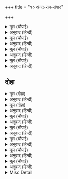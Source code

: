 +++
title = "१० अंगद-राम-संवाद"

+++


<details><summary>मूल (चौपाई)</summary>

इहाँ राम अंगदहि बोलावा।  
आइ चरन पंकज सिरु नावा॥  
अति आदर समीप बैठारी।  
बोले बिहँसि कृपाल खरारी॥
</details>

<details><summary>अनुवाद (हिन्दी)</summary>

यहाँ (सुबेल पर्वतपर) श्रीरामजीने अंगदको बुलाया। उन्होंने आकर चरण-कमलोंमें सिर नवाया। बड़े आदरसे उन्हें पास बैठाकर खरके शत्रु कृपालु श्रीरामजी हँसकर बोले॥ २॥
</details>

<details><summary>मूल (चौपाई)</summary>

बालितनय कौतुक अति मोही।  
तात सत्य कहु पूछउँ तोही॥  
रावनु जातुधान कुल टीका।  
भुज बल अतुल जासु जग लीका॥
</details>

<details><summary>अनुवाद (हिन्दी)</summary>

हे बालिके पुत्र! मुझे बड़ा कौतूहल है। हे तात! इसीसे मैं तुमसे पूछता हूँ, सत्य कहना। जो रावण राक्षसोंके कुलका तिलक है और जिसके अतुलनीय बाहुबलकी जगत् भरमें धाक है,॥ ३॥
</details>

<details><summary>मूल (चौपाई)</summary>

तासु मुकुट तुम्ह चारि चलाए।  
कहहु तात कवनी बिधि पाए॥  
सुनु सर्बग्य प्रनत सुखकारी।  
मुकुट न होहिं भूप गुन चारी॥
</details>

<details><summary>अनुवाद (हिन्दी)</summary>

उसके चार मुकुट तुमने फेंके। हे तात! बताओ, तुमने उनको किस प्रकारसे पाया! (अंगदने कहा) हे सर्वज्ञ! हे शरणागतको सुख देनेवाले! सुनिये। वे मुकुट नहीं हैं। वे तो राजाके चार गुण हैं॥ ४॥
</details>

<details><summary>मूल (चौपाई)</summary>

साम दान अरु दंड बिभेदा।  
नृप उर बसहिं नाथ कह बेदा॥  
नीति धर्म के चरन सुहाए।  
अस जियँ जानि नाथ पहिं आए॥
</details>

<details><summary>अनुवाद (हिन्दी)</summary>

हे नाथ! वेद कहते हैं कि साम, दान, दण्ड और भेद—ये चारों राजाके हृदयमें बसते हैं। ये नीति-धर्मके चार सुन्दर चरण हैं। (किन्तु रावणमें धर्मका अभाव है) ऐसा जीमें जानकर ये नाथके पास आ गये हैं॥ ५॥
</details>

## दोहा


<details><summary>मूल (दोहा)</summary>

धर्महीन प्रभु पद बिमुख काल बिबस दससीस।  
तेहि परिहरि गुन आए सुनहु कोसलाधीस॥ ३८(क)॥
</details>

<details><summary>अनुवाद (हिन्दी)</summary>

दशशीश रावण धर्महीन, प्रभुके पदसे विमुख और कालके वशमें है। इसलिये हे कोसलराज! सुनिये, वे गुण रावणको छोड़कर आपके पास आ गये हैं॥ ३८(क)॥
</details>

<details><summary>मूल (दोहा)</summary>

परम चतुरता श्रवन सुनि बिहँसे रामु उदार।  
समाचार पुनि सब कहे गढ़ के बालिकुमार॥ ३८(ख)॥
</details>

<details><summary>अनुवाद (हिन्दी)</summary>

अंगदकी परम चतुरता (पूर्ण उक्ति) कानोंसे सुनकर उदार श्रीरामचन्द्रजी हँसने लगे। फिर बालिपुत्रने किलेके (लङ्काके) सब समाचार कहे॥ ३८(ख)॥
</details>

<details><summary>मूल (चौपाई)</summary>

रिपु के समाचार जब पाए।  
राम सचिव सब निकट बोलाए॥  
लंका बाँके चारि दुआरा।  
केहि बिधि लागिअ करहु बिचारा॥
</details>

<details><summary>अनुवाद (हिन्दी)</summary>

जब शत्रुके समाचार प्राप्त हो गये, तब श्रीरामचन्द्रजीने सब मन्त्रियोंको पास बुलाया (और कहा—) लङ्काके चार बड़े विकट दरवाजे हैं। उनपर किस तरह आक्रमण किया जाय, इसपर विचार करो॥ १॥
</details>

<details><summary>मूल (चौपाई)</summary>

तब कपीस रिच्छेस बिभीषन।  
सुमिरि हृदयँ दिनकर कुल भूषन॥  
करि बिचार तिन्ह मंत्र दृढ़ावा।  
चारि अनी कपि कटकु बनावा॥
</details>

<details><summary>अनुवाद (हिन्दी)</summary>

तब वानरराज सुग्रीव, ऋक्षपति जाम्बवान् और विभीषणने हृदयमें सूर्यकुलके भूषण श्रीरघुनाथजीका स्मरण किया और विचार करके उन्होंने कर्तव्य निश्चित किया। वानरोंकी सेनाके चार दल बनाये॥ २॥
</details>

<details><summary>मूल (चौपाई)</summary>

जथाजोग सेनापति कीन्हे।  
जूथप सकल बोलि तब लीन्हे॥  
प्रभु प्रताप कहि सब समुझाए।  
सुनि कपि सिंघनाद करि धाए॥
</details>

<details><summary>अनुवाद (हिन्दी)</summary>

और उनके लिये यथायोग्य (जैसे चाहिये वैसे) सेनापति नियुक्त किये। फिर सब यूथपतियोंको बुला लिया और प्रभुका प्रताप कहकर सबको समझाया, जिसे सुनकर वानर सिंहके समान गर्जना करके दौड़े॥ ३॥
</details>

<details><summary>मूल (चौपाई)</summary>

हरषित राम चरन सिर नावहिं।  
गहि गिरि सिखर बीर सब धावहिं॥  
गर्जहिं तर्जहिं भालु कपीसा।  
जय रघुबीर कोसलाधीसा॥
</details>

<details><summary>अनुवाद (हिन्दी)</summary>

वे हर्षित होकर श्रीरामजीके चरणोंमें सिर नवाते हैं और पर्वतोंके शिखर ले-लेकर सब वीर दौड़ते हैं। ‘कोसलराज श्रीरघुवीरजीकी जय हो’ पुकारते हुए भालू और वानर गरजते और ललकारते हैं॥ ४॥
</details>

<details><summary>मूल (चौपाई)</summary>

जानत परम दुर्ग अति लंका।  
प्रभु प्रताप कपि चले असंका॥  
घटाटोप करि चहुँ दिसि घेरी।  
मुखहिं निसान बजावहिं भेरी॥
</details>

<details><summary>अनुवाद (हिन्दी)</summary>

लङ्काको अत्यन्त श्रेष्ठ (अजेय) किला जानते हुए भी वानर प्रभु श्रीरामचन्द्रजीके प्रतापसे निडर होकर चले। चारों ओरसे घिरी हुई बादलोंकी घटाकी तरह लङ्काको चारों दिशाओंसे घेरकर वे मुँहसे ही डंके और भेरी बजाने लगे॥ ५॥
</details>

<details><summary>Misc Detail</summary>


</details>

